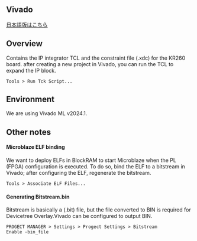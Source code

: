 ## Vivado

[日本語版はこちら]()

## Overview
Contains the IP integrator TCL and the constraint file (.xdc) for the KR260 board. after creating a new project in Vivado, you can run the TCL to expand the IP block.
```
Tools > Run Tck Script...
```

## Environment
We are using Vivado ML v2024.1.

## Other notes
#### Microblaze ELF binding
We want to deploy ELFs in BlockRAM to start Microblaze when the PL (FPGA) configuration is executed. To do so, bind the ELF to a bitstream in Vivado; after configuring the ELF, regenerate the bitstream.
```
Tools > Associate ELF Files...
```

#### Generating Bitstream.bin
Bitstream is basically a (.bit) file, but the file converted to BIN is required for Devicetree Overlay.Vivado can be configured to output BIN.
```
PROGECT MANAGER > Settings > Progect Settings > Bitstream
Enable -bin_file
```

